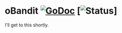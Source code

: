 # oBandit [![GoDoc](https://godoc.org/github.com/missionMeteora/oBandit?status.svg)](https://godoc.org/github.com/missionMeteora/oBandit) [![Status](https://img.shields.io/badge/status-beta-yellow.svg)]

I'll get to this shortly. 